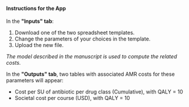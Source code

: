 #### Instructions for the App

In the **"Inputs" tab**:

1. Download one of the two spreadsheet templates.
2. Change the parameters of your choices in the template.
3. Upload the new file.

*The model described in the manuscript is used to compute the related costs.*

In the **"Outputs" tab**, two tables with associated AMR costs for these parameters will appear:

- Cost per SU of antibiotic per drug class (Cumulative), with QALY = 10
- Societal cost per course (USD), with QALY = 10
